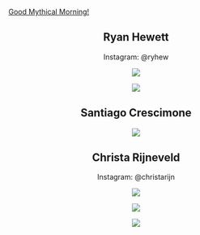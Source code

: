 [Good Mythical Morning!](https://theoneandonlystack.github.io/Vu_Stack_ART2210/p5/Project_1_Abstract_Portrait.html)

<div align=center>

## Ryan Hewett
Instagram: @ryhew

![](https://github.com/TheOneAndOnlyStack/Vu_Stack_ART2210/raw/master/Image%20Folder/Untitled1_RyanHewett.jpg)

![](https://github.com/TheOneAndOnlyStack/Vu_Stack_ART2210/raw/master/Image%20Folder/Untitled2_RyanHewett.jpg)

## Santiago Crescimone

![](https://github.com/TheOneAndOnlyStack/Vu_Stack_ART2210/raw/master/Image%20Folder/SantiagoCrescimone_KandinskyPortrait.jpg)

## Christa Rijneveld
Instagram: @christarijn

![](https://github.com/TheOneAndOnlyStack/Vu_Stack_ART2210/raw/master/Project_1_Abstract_Portrait/p5/Image%20Folder/Christa%20Rijneveld1.jpg)

![](https://github.com/TheOneAndOnlyStack/Vu_Stack_ART2210/raw/master/Project_1_Abstract_Portrait/p5/Image%20Folder/Christa%20Rijneveld2.jpg)

![](https://github.com/TheOneAndOnlyStack/Vu_Stack_ART2210/raw/master/Project_1_Abstract_Portrait/p5/Image%20Folder/Christa%20Rijneveld3.jpg)